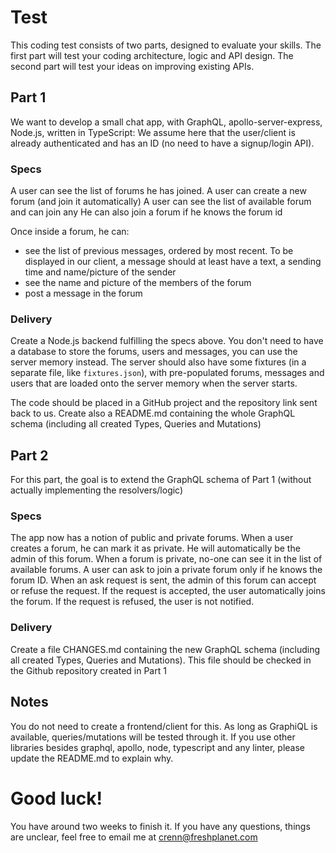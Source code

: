 # Test

This coding test consists of two parts, designed to evaluate your skills.
The first part will test your coding architecture, logic and API design.
The second part will test your ideas on improving existing APIs.

## Part 1

We want to develop a small chat app, with GraphQL, apollo-server-express, Node.js, written in TypeScript:
We assume here that the user/client is already authenticated and has an ID (no need to have a signup/login API).

### Specs

A user can see the list of forums he has joined.
A user can create a new forum (and join it automatically)
A user can see the list of available forum and can join any
He can also join a forum if he knows the forum id

Once inside a forum, he can:

- see the list of previous messages, ordered by most recent. To be displayed in our client, a message should at least have a text, a sending time and name/picture of the sender
- see the name and picture of the members of the forum
- post a message in the forum

### Delivery

Create a Node.js backend fulfilling the specs above.
You don't need to have a database to store the forums, users and messages, you can use the server memory instead.
The server should also have some fixtures (in a separate file, like `fixtures.json`), with pre-populated forums, messages and users that are loaded onto the server memory when the server starts.

The code should be placed in a GitHub project and the repository link sent back to us.
Create also a README.md containing the whole GraphQL schema (including all created Types, Queries and Mutations)

## Part 2

For this part, the goal is to extend the GraphQL schema of Part 1 (without actually implementing the resolvers/logic)

### Specs

The app now has a notion of public and private forums.
When a user creates a forum, he can mark it as private. He will automatically be the admin of this forum.
When a forum is private, no-one can see it in the list of available forums.
A user can ask to join a private forum only if he knows the forum ID.
When an ask request is sent, the admin of this forum can accept or refuse the request.
If the request is accepted, the user automatically joins the forum.
If the request is refused, the user is not notified.

### Delivery

Create a file CHANGES.md containing the new GraphQL schema (including all created Types, Queries and Mutations).
This file should be checked in the Github repository created in Part 1

## Notes

You do not need to create a frontend/client for this. As long as GraphiQL is available, queries/mutations will be tested through it.
If you use other libraries besides graphql, apollo, node, typescript and any linter, please update the README.md to explain why.

# Good luck!

You have around two weeks to finish it.
If you have any questions, things are unclear, feel free to email me at crenn@freshplanet.com
